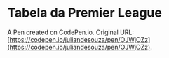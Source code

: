 # Tabela da Premier League

A Pen created on CodePen.io. Original URL: [https://codepen.io/juliandesouza/pen/OJWjOZz](https://codepen.io/juliandesouza/pen/OJWjOZz).


